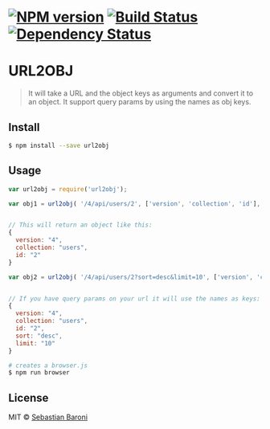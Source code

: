 #  [![NPM version][npm-image]][npm-url] [![Build Status][travis-image]][travis-url] [![Dependency Status][daviddm-image]][daviddm-url]

URL2OBJ
=======

> It will take a URL and the object keys as arguments and convert it to an object. It support query params by using the names as obj keys.


## Install

```sh
$ npm install --save url2obj
```


## Usage

```js
var url2obj = require('url2obj');

var obj1 = url2obj( '/4/api/users/2', ['version', 'collection', 'id'], 'api' );


// This will return an object like this:
{
  version: "4",
  collection: "users",
  id: "2"
}

var obj2 = url2obj( '/4/api/users/2?sort=desc&limit=10', ['version', 'collection', 'id'], 'api' );


// If you have query params on your url it will use the names as keys:
{
  version: "4",
  collection: "users",
  id: "2",
  sort: "desc",
  limit: "10"
}
```

```sh
# creates a browser.js
$ npm run browser
```


## License

MIT © [Sebastian Baroni](http://laantorcha.net)


[npm-image]: https://badge.fury.io/js/url2obj.svg
[npm-url]: https://npmjs.org/package/url2obj
[travis-image]: https://travis-ci.org/laantorchaweb/url2obj.svg?branch=master
[travis-url]: https://travis-ci.org/laantorchaweb/url2obj
[daviddm-image]: https://david-dm.org/laantorchaweb/url2obj.svg?theme=shields.io
[daviddm-url]: https://david-dm.org/laantorchaweb/url2obj
